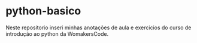 # python-basico
Neste repositorio inseri minhas anotações de aula e exercicios do curso de introdução ao python da WomakersCode.
